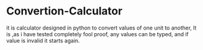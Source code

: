 # Convertion-Calculator
it is calculator designed in python to convert values of one unit to another,
It is ,as i have tested completely fool proof, any values can be typed, and if value is invalid it starts again. 
